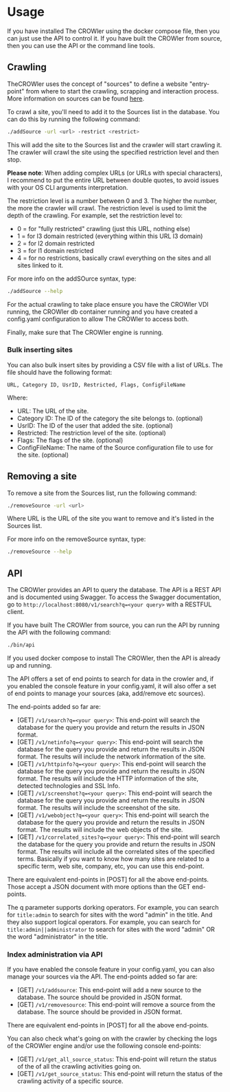 # Usage

If you have installed The CROWler using the docker compose file, then you can
just use the API to control it. If you have built the CROWler from source, then
you can use the API or the command line tools.

## Crawling

TheCROWler uses the concept of "sources" to define a website "entry-point" from
where to start the crawling, scrapping and interaction process. More information
on sources can be found [here](./sources.md).

To crawl a site, you'll need to add it to the Sources list in the database. You
can do this by running the following command:

```bash
./addSource -url <url> -restrict <restrict>
```

This will add the site to the Sources list and the crawler will start crawling
it. The crawler will crawl the site using the specified restriction level and
then stop.

**Please note**: When adding complex URLs (or URLs with special characters),
I recommend to put the entire URL between double quotes, to avoid issues with
your OS CLI arguments interpretation.

The restriction level is a number between 0 and 3. The higher the number, the
more the crawler will crawl. The restriction level is used to limit the depth
of the crawling. For example, set the restriction level to:

* 0 = for "fully restricted" crawling (just this URL, nothing else)
* 1 = for l3 domain restricted (everything within this URL l3 domain)
* 2 = for l2 domain restricted
* 3 = for l1 domain restricted
* 4 = for no restrictions, basically crawl everything on the sites and all
  sites linked to it.

For more info on the addSOurce syntax, type:

```bash
./addSource --help
```

For the actual crawling to take place ensure you have the CROWler VDI running,
the CROWler db container running and you have created a config.yaml
configuration to allow The CROWler to access both.

Finally, make sure that The CROWler engine is running.

### Bulk inserting sites

You can also bulk insert sites by providing a CSV file with a list of URLs.
The file should have the following format:

```csv
URL, Category ID, UsrID, Restricted, Flags, ConfigFileName
```

Where:

* URL: The URL of the site.
* Category ID: The ID of the category the site belongs to. (optional)
* UsrID: The ID of the user that added the site. (optional)
* Restricted: The restriction level of the site. (optional)
* Flags: The flags of the site. (optional)
* ConfigFileName: The name of the Source configuration file to use
  for the site. (optional)

## Removing a site

To remove a site from the Sources list, run the following command:

```bash
./removeSource -url <url>
```

Where URL is the URL of the site you want to remove and it's listed in the
Sources list.

For more info on the removeSource syntax, type:

```bash
./removeSource --help
```

## API

The CROWler provides an API to query the database. The API is a REST API and is
documented using Swagger. To access the Swagger documentation, go to
`http://localhost:8080/v1/search?q=<your query>` with a RESTFUL client.

If you have built The CROWler from source, you can run the API by running the
API with the following command:

```bash
./bin/api
```

If you used docker compose to install The CROWler, then the API is already
up and running.

The API offers a set of end points to search for data in the crowler and, if
you enabled the console feature in your config.yaml, it will also offer a set
of end points to manage your sources (aka, add/remove etc sources).

The end-points added so far are:

* [GET] `/v1/search?q=<your query>`: This end-point will search the database
  for the query you provide and return the results in JSON format.
* [GET] `/v1/netinfo?q=<your query>`: This end-point will search the database
  for the query you provide and return the results in JSON format. The results
  will include the network information of the site.
* [GET] `/v1/httpinfo?q=<your query>`: This end-point will search the database
  for the query you provide and return the results in JSON format. The results
  will include the HTTP information of the site, detected technologies and SSL
  Info.
* [GET] `/v1/screenshot?q=<your query>`: This end-point will search the
  database for the query you provide and return the results in JSON format. The
  results will include the screenshot of the site.
* [GET] `/v1/webobject?q=<your query>`: This end-point will search the database
  for the query you provide and return the results in JSON format. The results
  will include the web objects of the site.
* [GET] `/v1/correlated_sites?q=<your query>`: This end-point will search the
  database for the query you provide and return the results in JSON format. The
  results will include all the correlated sites of the specified terms.
  Basically if you want to know how many sites are related to a specific term,
  web site, company, etc, you can use this end-point.

There are equivalent end-points in [POST] for all the above end-points.
Those accept a JSON document with more options than the GET end-points.

The q parameter supports dorking operators. For example, you can search for
`title:admin` to search for sites with the word "admin" in the title.
And they also support logical operators. For example, you can search for
`title:admin||administrator` to search for sites with the word "admin" OR
the word "administrator" in the title.

### Index administration via API

If you have enabled the console feature in your config.yaml, you can also
manage your sources via the API. The end-points added so far are:

* [GET] `/v1/addsource`: This end-point will add a new source to the database.
  The source should be provided in JSON format.
* [GET] `/v1/removesource`: This end-point will remove a source from the
  database. The source should be provided in JSON format.

There are equivalent end-points in [POST] for all the above end-points.

You can also check what's going on with the crawler by checking the logs of the
CROWler engine and/or use the following console end-points:

* [GET] `/v1/get_all_source_status`: This end-point will return the status of the
  of all the crawling activities going on.
* [GET] `/v1/get_source_status`: This end-point will return the status of the
  crawling activity of a specific source.
